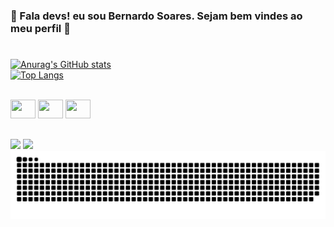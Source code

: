 ### 👋 Fala devs! eu sou Bernardo Soares. Sejam bem vindes ao meu perfil 👋

#

[![Anurag's GitHub stats](https://github-readme-stats.vercel.app/api?username=bernardosoaress&show_icons=true&theme=jolly)](https://github.com/anuraghazra/github-readme-stats) 
<br>
[![Top Langs](https://github-readme-stats.vercel.app/api/top-langs/?username=bernardosoaress&show_icons=true&theme=jolly)](https://github.com/anuraghazra/github-readme-stats)



<div styles="display: inline_block"><br>
            <img align="center alt="HTML5" height="30" width="40" src="https://cdn.jsdelivr.net/gh/devicons/devicon/icons/html5/html5-original.svg" />
            <img align="center alt="CSS3"  height="30" width="40" src="https://cdn.jsdelivr.net/gh/devicons/devicon/icons/css3/css3-original.svg" />
            <img align="center alt="JS"    height="30" width="40" src="https://cdn.jsdelivr.net/gh/devicons/devicon/icons/javascript/javascript-original.svg" /> 
</div>

##

<div> 
  <a href="https://www.instagram.com/cyberdeveloper_/" target="_blank"><img src="https://img.shields.io/badge/-Instagram-%23E4405F?style=for-the-badge&logo=instagram&logoColor=white" target="_blank"></a>
  <a href="https://www.linkedin.com/in/bernardosoaress/" target="_blank"><img src="https://img.shields.io/badge/-LinkedIn-%230077B5?style=for-the-badge&logo=linkedin&logoColor=white" target="_blank"></a> 
  
</div>
           
         
          
<picture>
  <source
    media="(prefers-color-scheme: dark)"
    srcset="
      https://raw.githubusercontent.com/platane/snk/output/github-contribution-grid-snake-dark.svg
    "
  />
  <source
    media="(prefers-color-scheme: light)"
    srcset="
      https://raw.githubusercontent.com/platane/snk/output/github-contribution-grid-snake.svg
    "
  />
  <img
    alt="github contribution grid snake animation"
    src="https://raw.githubusercontent.com/platane/snk/output/github-contribution-grid-snake.svg"
  />
</picture>
